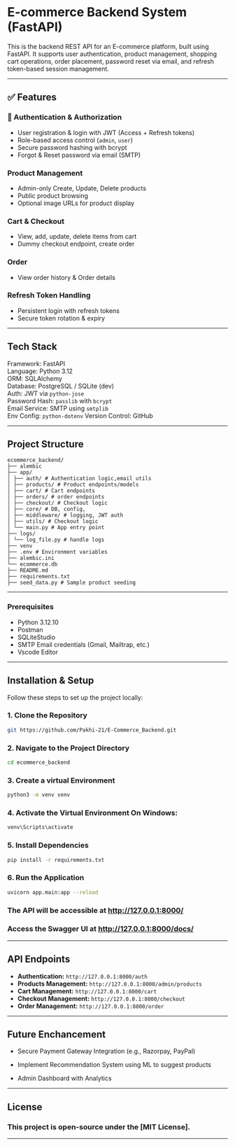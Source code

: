 # E-commerce Backend System (FastAPI)

This is the backend REST API for an E-commerce platform, built using FastAPI. It supports user authentication, product management, shopping cart operations, order placement, password reset via email, and refresh token-based session management.

---

## ✅ Features

### 🔐 Authentication & Authorization
- User registration & login with JWT (Access + Refresh tokens)
- Role-based access control (`admin`, `user`)
- Secure password hashing with bcrypt
- Forgot & Reset password via email (SMTP)

### Product Management
- Admin-only Create, Update, Delete products
- Public product browsing
- Optional image URLs for product display

### Cart & Checkout
- View, add, update, delete items from cart
- Dummy checkout endpoint, create order

### Order
- View order history & Order details

### Refresh Token Handling
- Persistent login with refresh tokens
- Secure token rotation & expiry


---

## Tech Stack

Framework: FastAPI                   
Language:  Python 3.12                     
ORM: SQLAlchemy                      
Database: PostgreSQL / SQLite (dev)       
Auth: JWT via `python-jose`           
Password Hash: `passlib` with `bcrypt`         
Email Service: SMTP using `smtplib`            
Env Config: `python-dotenv` 
Version Control: GitHub                

---

## Project Structure

```
ecommerce_backend/
├── alembic
├── app/
│ ├── auth/ # Authentication logic,email utils
│ ├── products/ # Product endpoints/models
│ ├── cart/ # Cart endpoints
│ ├── orders/ # order endpoints 
│ ├── checkout/ # Checkout logic
│ ├── core/ # DB, config, 
│ ├── middleware/ # logging, JWT auth
│ ├── utils/ # Checkout logic
│ └── main.py # App entry point
├── logs/
│ └── log_file.py # handle logs   
├── venv
├── .env # Environment variables
├── alembic.ini
└── ecommerce.db
├── README.md
├── requirements.txt
├── seed_data.py # Sample product seeding

```
---

### Prerequisites

- Python 3.12.10
- Postman
- SQLiteStudio
- SMTP Email credentials (Gmail, Mailtrap, etc.)
- Vscode Editor

---

##  Installation & Setup

Follow these steps to set up the project locally:

### 1. Clone the Repository

```bash
git https://github.com/Pakhi-21/E-Commerce_Backend.git
```

### 2. Navigate to the Project Directory

```bash
cd ecommerce_backend
```

### 3. Create a virtual Environment

```bash
python3 -m venv venv
```

### 4. Activate the Virtual Environment On Windows:

```bash
venv\Scripts\activate
```
### 5. Install Dependencies

```bash
pip install -r requirements.txt
```
### 6. Run the Application

```bash
uvicorn app.main:app --reload
```
### The API will be accessible at http://127.0.0.1:8000/

### Access the Swagger UI at http://127.0.0.1:8000/docs/

---
## API Endpoints

- **Authentication:** `http://127.0.0.1:8000/auth`
- **Products Management:** `http://127.0.0.1:8000/admin/products`
- **Cart Management:** `http://127.0.0.1:8000/cart`
- **Checkout Management:** `http://127.0.0.1:8000/checkout`
- **Order Management:** `http://127.0.0.1:8000/order`

---

## Future Enchancement

- Secure Payment Gateway Integration (e.g., Razorpay, PayPal)

- Implement Recommendation System using ML to suggest products

- Admin Dashboard with Analytics  

---

## License

### This project is open-source under the [MIT License].

---









